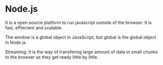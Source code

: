 # Node.js
It is a open source platform to run javascript outside of the browser. It is fast, effiecient and scalable.

The window is a global object in JavaScript, but global is the global object in Node js.



Streaming: It is the way of transfering large amount of data in small chunks to the browser as they get ready little by little.